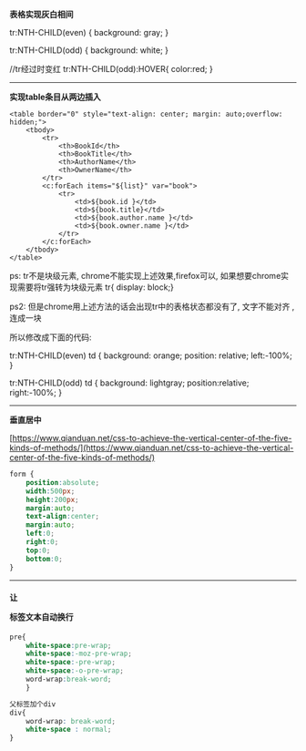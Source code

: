 **表格实现灰白相间**

tr:NTH-CHILD(even) {
	background: gray;
}

tr:NTH-CHILD(odd) {
	background: white;
}


//tr经过时变红
tr:NTH-CHILD(odd):HOVER{
	color:red;
}

---

**实现table条目从两边插入**

<!DOCTYPE HTML PUBLIC "-//W3C//DTD HTML 4.01 Transitional//EN">
<html>
<head>
<base href="<%=basePath%>">

<title>My JSP 'show_all_books' starting page</title>

<script type="text/javascript" src="http://lib.sinaapp.com/js/jquery/1.6/jquery.min.js"></script>

<style type="text/css" >

tr{
display: block;
}
tr:NTH-CHILD(even) {
	background: orange;
	position: relative;
	left:-100%;
}

tr:NTH-CHILD(odd) {
	background: lightgray;
	position:relative;
	right:-100%;
}

tr:FIRST-CHILD{
background: lightgray;
}

tr~tr:HOVER{
	color:red;
}
</style>

</head>


<body>
	
	<table border="0" style="text-align: center; margin: auto;overflow: hidden;">
		<tbody>
			<tr>
				<th>BookId</th>
				<th>BookTitle</th>
				<th>AuthorName</th>
				<th>OwnerName</th>
			</tr>
			<c:forEach items="${list}" var="book">
				<tr>
					<td>${book.id }</td>
					<td>${book.title}</td>
					<td>${book.author.name }</td>
					<td>${book.owner.name }</td>
				</tr>
			</c:forEach>
		</tbody>
	</table>
</body>

<script type="text/javascript">
$(function(){
$("tr").animate({"left":"0","right":"0"}, 1000);
})
</script>
</html>


ps: tr不是块级元素, chrome不能实现上述效果,firefox可以, 如果想要chrome实现需要将tr强转为块级元素 tr{ display: block;}

ps2: 但是chrome用上述方法的话会出现tr中的表格状态都没有了, 文字不能对齐 , 连成一块

所以修改成下面的代码:

tr:NTH-CHILD(even) td {
	background: orange;
	position: relative;
	left:-100%;
}

tr:NTH-CHILD(odd) td {
	background: lightgray;
	position:relative;
	right:-100%;
}

<script type="text/javascript">
$(function(){
$("td").animate({"left":"0","right":"0"}, 1000);
})
</script>

----

**垂直居中**

[https://www.qianduan.net/css-to-achieve-the-vertical-center-of-the-five-kinds-of-methods/](https://www.qianduan.net/css-to-achieve-the-vertical-center-of-the-five-kinds-of-methods/)



````css
form {
	position:absolute;
	width:500px;
	height:200px;
	margin:auto;
	text-align:center;
	margin:auto;
	left:0;
	right:0;
	top:0;
	bottom:0;
}
````

----

#### 让<pre>标签文本自动换行

```css
pre{  
    white-space:pre-wrap;  
    white-space:-moz-pre-wrap;  
    white-space:-pre-wrap;  
    white-space:-o-pre-wrap;  
    word-wrap:break-word;  
    }  

父标签加个div
div{    
	word-wrap: break-word;
    white-space : normal;
}
```


